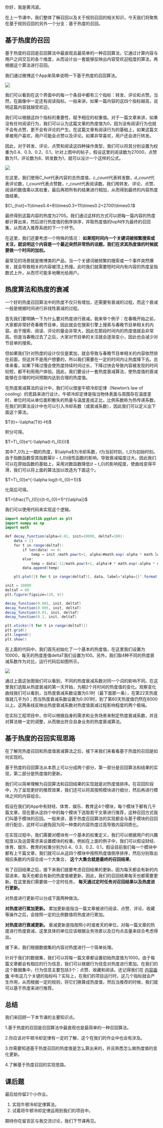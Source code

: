 你好，我是黄鸿波。

在上一节课中，我们整体了解召回以及关于规则召回的相关知识，今天我们将聚焦在基于规则召回的另外一个分支：基于热度的召回。

## 基于热度的召回

基于热度的召回是召回算法中最直观且最简单的一种召回算法，它通过计算内容与用户之间交互的各个维度，从而设计出一套能够反映出内容受欢迎程度的算法，再根据这个算法进行召回。

我们通过微博这个App来简单说明一下基于热度的召回算法。

![](https://static001.geekbang.org/resource/image/2f/e6/2f78e459b18b336077e62807ba82fce6.jpg?wh=868x1111)

我们可以看到在这个界面中的每一个条目中都有三个指标：转发、评论和点赞。当然，在画像中一定还有阅读指标。一般来讲，如果一篇内容的这四个指标越高，说明这篇内容就越受欢迎。

我们可以根据这四个指标的重要性，赋予相应的权重值。对于一篇文章来讲，如果没有任何阅读行为，我们可以认为这篇文章的热度值为0，因为没有阅读行为也就不会有点赞，更不会有评论的产生。在这篇文章有阅读行为的基础上，如果这篇文章被用户喜欢，用户可能会点赞以及评论。如果非常喜欢，用户还会进行转发。

因此，对于转发、评论、点赞和阅读这四种操作类型，我们可以将其分别设置为权重为0.4、0.3、0.2、0.1，针对上图中的帖子，假设这里的阅读数为27000，点赞数为11，评论数为8，转发数为1，就可以设计一个这样的公式。

![](https://static001.geekbang.org/resource/image/54/e8/5400411db663544ef1b025c8ff0474e8.png?wh=1434x114)

在这里，我们使用$C\_{hot}$代表内容的总热度值，$c\_{count}$代表转发数，$d\_{count}$代表评论数，$l\_{count}$代表点赞数，$r\_{count}$代表阅读数。我们用转发、评论、点赞、阅读的数值乘以其权重，最后再把所有的结果进行相加，从而得到最终的内容热度值结果。

$C\_{hot}=1\\times0.4+8\\times0.3+11\\times0.2+2700\\times0.1$

最终得到这篇内容的热度为2705。我们通过这样的方式可以把每一篇内容的热度都计算出来，然后进行热度值的倒序排序，并取热度值的topN作为最终的召回集，从而进入推荐系统的下一个环节。

在这里，我们还要考虑一个特殊的情况： **如果短时间内一个关键词被频繁搜索或关注，就说明这个内容是一个最近突然非常热的话题，我们在求其热度值的时候就要做一个时间的加权。**

最常见的场景就是微博类的产品，当一个关键词被频繁的搜索或一个事件突然爆发，就会导致相关的内容被顶上热搜。此时我们就需要短时间内有内容的热度呈指数式上升，从而尽可能多地曝光给用户。

## 热度算法和热度的衰减

一个好的热度召回算法中的热度不仅只有增加，还需要有衰减的过程，而这个衰减一般是根据时间进行非线性衰减的过程。

首先我们要明确一下为什么要对热度进行衰减。我来举个例子：在春晚开始之前，大家都非常好奇春晚节目单，因此就会在搜索引擎上搜索与春晚节目单相关的内容。由于搜索、阅读、评论的量会非常大，因此在那段时间内的热度值就会非常高。但是当春晚过去了之后，大家对节目单的关注就会逐渐变小，因此也会减少对节目单的搜索。

但如果我们针对热度的设计仅仅是累加，就会导致与春晚节目单相关的内容依然排在前面，但这并不是用户想要的，所以我们需要在一定的时间内让热度降下去。总体来看，如果下降过慢会使热度持续时间过长，下降过快会导致内容被发现的时间较短，都不利用用户体验。因此，我们要设计一套热度衰减算法，使热度值的衰减能够在合理的时间预期内达到合理的热度值。

在热度衰减算法的设计中，我们可以借鉴牛顿冷却定律（Newton’s law of cooling）的思路来进行设计。牛顿冷却定律是指当物体表面与周围存在温度差时，单位时间从单位面积散失的热量与温度差成正比，比例系数称为热传递系数。在我们的算法设计中也可以引入冷却系数（或衰减系数），因此我们可以定义出下面这个算法。

$T(t)=-\\alpha(T(t)-H)$

积分可得。

$T=T\_{0}e^{-\\alpha(t-t\_{0})}$

其中$T\_{0}$为上一期的热度，$\\alpha$为冷却系数，$t$为当前时刻，$t\_{0}$为初始时刻。由于指数函数受其指数幂$(t-t\_{0})$线性函数的影响，导致衰减幅度过大。因此我们可以在原始函数的基础上，采用对数函数降低$(t-t\_{0})$的影响程度，使曲线变得平滑，我们可以将上面的算法加以改造为下面这个。

$T=T\_{0}e^{-\\alpha log(t-t\_{0}+1)}$

化简后可得。

$T=\\frac{T\_{0}}{(t-t\_{0}+1)^{\\alpha}}$

我们可以使用代码来实现这个逻辑。

```java
import matplotlib.pyplot as plt
import numpy as np
import math

def decay_function(alpha=0.01, init=10000, deltaT=100):
    data = []
    for t in range(deltaT):
        if len(data) == 0:
            temp = init /math.pow(t+1, alpha)#math.exp(-alpha * math.log(t + 1))
        else:
            temp = data[-1]/math.pow(t+1, alpha)# * math.exp(-alpha * math.log(t + 1))
        data.append(temp)

    plt.plot([t for t in range(deltaT)], data, label='alpha={}'.format(alpha))

init = 10000
deltaT = 60
plt.figure(figsize=(20, 8))

decay_function(0.001, init, deltaT)
decay_function(0.005, init, deltaT)
decay_function(0.01, init, deltaT)
decay_function(0.1, init, deltaT)

plt.xticks([t for t in range(deltaT)])
plt.grid()
plt.legend()
plt.show()

```

在上面的代码中，我们首先初始化了一个基本的热度值，在这里我们设置为10000，每天的热度差值deltaT我们设置为100。另外，我们取4种不同的热度衰减系数作为对比，运行代码后如图所示。

![](https://static001.geekbang.org/resource/image/c7/31/c7fc819a0b993b26523b5f80532f9331.png?wh=1824x745)

通过上面这张图我们可以看到，不同的热度衰减系数对同一个词的影响不同。在这里我们选取从热度衰减的第一天开始，为期2个月时间的热度值的变化。观察变化曲线我们可以看到，当热度衰减系数设置为0.1时（最下面那一条），在第22天热度值就几乎为0；而当热度衰减系数设置为0.001时，到了第60天热度值仍然在8000以上。这两条线反映出热度衰减系数对热度值衰减过程影响程度的两个极端。

在实际工程项目中，你可以根据自身的需求和业务场景来制定热度衰减系数，并且对算法做一定的调整，从而做出符合自身业务的热度衰减算法。

## 基于热度的召回实现思路

在了解完热度召回和热度值衰减算法之后，接下来我们来看看基于热度的召回是如何实现的。

基于热度的召回算法从本质上可以分成两个部分，第一部分是召回算法和结果的实现，第二部分是热度值的更新。

我们可以简单理解为召回算法和召回结果的实现就是对热度值排序。在召回阶段中，为了呈现更好的推荐效果，我们还可以将其按照模块进行细分，然后再进行模块之间的内容组合。

假设在我们的App中有财经、体育、娱乐、教育这4个模块，每个模块下都有几千篇文章，现在要从这四个中的每个模块下选取若干文章进行推荐，这种召回方式我们叫基于模块的召回。一般来讲，基于热度召回算法的实现都会与基于模块的召回进行配合，这样可以避免因为同一种类的内容热度过高导致内容同质化。

在实现过程中，我们需要对模块有一个基本的权重定义，我们可以根据用户的兴趣程度以及运营需求来设置模块的权重。例如在上面的例子中，我们可以假设财经、体育、娱乐、教育的权重分别为0.4、0.3、0.2、0.1，假设目前我们每一个模块中都有上千篇文章，我们就可以从这四个模块中按照热度值倒序排序，然后分别取出相应条数的内容合成一个大集合， **这个大集合就是最终的召回结果**。

有了召回结果之后，接下来我们就要考虑召回结果的更新。因为每天都会有新的内容进来，每天也都会有新的热度值被更新，因此，我们的召回结果每天也都需要更新。在这里我们需要做一个定时任务， **每天通过定时任务对召回结果以及热度进行更新。**

对热度进行更新可以分成下面两种做法。

**对热度进行累加更新。** 累加更新是指当一篇文章被进行阅读、点赞、评论、收藏等操作之后，会按照一定的比例数值将热度进行累加。

**对热度进行衰减更新。** 衰减更新是指按照小时或者天的单位，对每一篇文章的热度进行热度衰减，这里具体的单位应该根据业务场景以及日均点击量来综合考虑得出。

接下来，我们根据数据集的内容对热度进行一个简单处理。

针对于我们的数据集，我们可以将每一篇文章都设置初始热度值为1000。由于每篇文章都会有相应的行为信息，我们可以根据行为信息对热度进行累加。在我们的这个数据集中，行为信息主要包括3个：点赞、收藏和阅读。还记得我们在 [内容画像](https://time.geekbang.org/column/article/655495?) 中有这几个关键的指标吗？实际上，在我们的项目运行时，这几个指标就会产生作用，从而根据一定的规则，将它们换算成热度值，然后当推荐的时候，我们就可以基于热度来进行推荐。

## 总结

我们来回顾一下本节课的主要知识点。

1.基于热度的召回是召回算法中最直观也是最简单的一种召回算法。

2.你应该对牛顿冷却定律有一定的了解，这个在我们的作业中也会有涉及。

3.你需要知道基于热度召回的热度值是怎么算出来的，并且熟悉怎么做热度值的变化更新。

4.了解基于热度召回的实现思路。

## 课后题

最后给你留2个小作业。

1. 实现牛顿冷却定律算法。
2. 试着将牛顿冷却定律运用到我们的项目中。

期待你在留言区与我交流讨论，我们下节课再见。